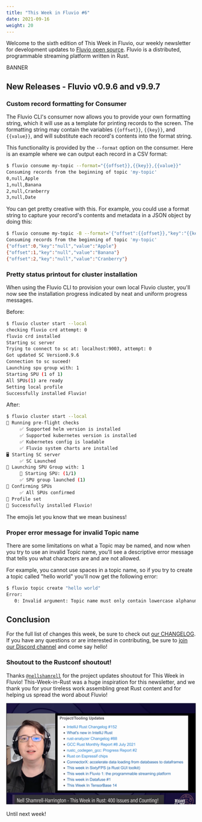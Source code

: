 ```yaml
---
title: "This Week in Fluvio #6"
date: 2021-09-16
weight: 20
---
```


Welcome to the sixth edition of This Week in Fluvio, our weekly newsletter
for development updates to [Fluvio open source]. Fluvio is a distributed,
programmable streaming platform written in Rust.

BANNER

## New Releases - Fluvio v0.9.6 and v9.9.7

### Custom record formatting for Consumer

The Fluvio CLI's consumer now allows you to provide your own formatting string,
which it will use as a template for printing records to the screen. The formatting
string may contain the variables `{{offset}}`, `{{key}}`, and `{{value}}`, and
will substitute each record's contents into the format string.

This functionality is provided by the `--format` option on the consumer. Here is
an example where we can output each record in a CSV format:

```bash
$ fluvio consume my-topic --format="{{offset}},{{key}},{{value}}"
Consuming records from the beginning of topic 'my-topic'
0,null,Apple
1,null,Banana
2,null,Cranberry
3,null,Date
```

You can get pretty creative with this. For example, you could use a format string
to capture your record's contents and metadata in a JSON object by doing this:

```bash
$ fluvio consume my-topic -B --format='{"offset":{{offset}},"key":"{{key}}","value":"{{value}}"}'
Consuming records from the beginning of topic 'my-topic'
{"offset":0,"key":"null","value":"Apple"}
{"offset":1,"key":"null","value":"Banana"}
{"offset":2,"key":"null","value":"Cranberry"}
```

### Pretty status printout for cluster installation

When using the Fluvio CLI to provision your own local Fluvio cluster, you'll now
see the installation progress indicated by neat and uniform progress messages.

Before:

```bash
$ fluvio cluster start --local
checking fluvio crd attempt: 0
fluvio crd installed
Starting sc server
Trying to connect to sc at: localhost:9003, attempt: 0
Got updated SC Version0.9.6
Connection to sc suceed!
Launching spu group with: 1
Starting SPU (1 of 1)
All SPUs(1) are ready
Setting local profile
Successfully installed Fluvio!
```

After:

```bash
$ fluvio cluster start --local
📝 Running pre-flight checks
     ✅ Supported helm version is installed
     ✅ Supported kubernetes version is installed
     ✅ Kubernetes config is loadable
     ✅ Fluvio system charts are installed
🖥️ Starting SC server
     ✅ SC Launched
🤖 Launching SPU Group with: 1
     🤖 Starting SPU: (1/1)
     ✅ SPU group launched (1)
💙 Confirming SPUs
     ✅ All SPUs confirmed
👤 Profile set
🎯 Successfully installed Fluvio!
```

The emojis let you know that we mean business!

### Proper error message for invalid Topic name

There are some limitations on what a Topic may be named, and now when you
try to use an invalid Topic name, you'll see a descriptive error message
that tells you what characters are and are not allowed.

For example, you cannot use spaces in a topic name, so if you try to create
a topic called "hello world" you'll now get the following error:

```bash
$ fluvio topic create "hello world"
Error:
   0: Invalid argument: Topic name must only contain lowercase alphanumeric characters or '-'.
```

## Conclusion

For the full list of changes this week, be sure to check out [our CHANGELOG]. If you have any
questions or are interested in contributing, be sure to [join our Discord channel] and
come say hello!

### Shoutout to the Rustconf shoutout!

Thanks [`@nellshamrell`] for the project updates shoutout for This Week in Fluvio!
This-Week-in-Rust was a huge inspiration for this newsletter, and we thank you for
your tireless work assembling great Rust content and for helping us spread the word
about Fluvio!

<a href="https://youtu.be/OZPXhmy-wVw?t=761">
<img src="/news/images/0006/rustconf.png" style={{ width: '600px' }} alt="Rustconf 2021 - Screenshot of This week in Rust talk"/>
</a>

[`@nellshamrell`]: https://github.com/nellshamrell

Until next week!

[Fluvio open source]: https://github.com/infinyon/fluvio
[wasmtime API since 0.28]: https://github.com/alexcrichton/rfcs-2/blob/new-api/accepted/new-api.md
[our CHANGELOG]: https://github.com/infinyon/fluvio/blob/master/CHANGELOG.md
[join our Discord channel]: https://discordapp.com/invite/bBG2dTz
